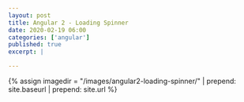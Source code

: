 ```yaml
---
layout: post
title: Angular 2 - Loading Spinner
date: 2020-02-19 06:00
categories: ['angular']
published: true
excerpt: |

---
```


{% assign imagedir = "/images/angular2-loading-spinner/" | prepend: site.baseurl | prepend: site.url %}


